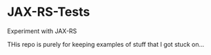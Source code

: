# JAX-RS-Tests
Experiment with JAX-RS

THis repo is purely for keeping examples of stuff that I got stuck on...
